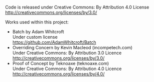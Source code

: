 Code is released under Creative Commons: By Attribution 4.0 License  
	http://creativecommons.org/licenses/by/3.0/

Works used within this project:
* Batch by Adam Whitcroft  
	Under custom license  
	https://github.com/AdamWhitcroft/Batch  
* Overriding Concern by Kevin Macleod (incompetech.com)  
	Under Creative Commons: By Attribution 3.0 Licence
	http://creativecommons.org/licenses/by/3.0/
* Proof of Concept by Teknoaxe (teknoaxe.com)  
	Under Creative Commons: By Attribution 4.0 Licence
	http://creativecommons.org/licenses/by/4.0/
